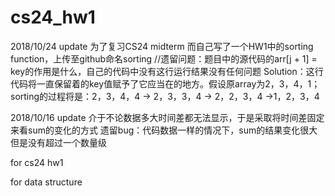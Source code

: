 # cs24_hw1


2018/10/24 update
为了复习CS24 midterm 而自己写了一个HW1中的sorting function，上传至github命名sorting
//遗留问题：题目中的源代码的arr[j + 1] = key的作用是什么，自己的代码中没有这行运行结果没有任何问题
Solution：这行代码将一直保留着的key值赋予了它应当在的地方。假设原array为2，3，4，1；sorting的过程将是：2，3，4，4 -> 2，3，3，4 -> 2，2，3，4 ->1，2，3，4

2018/10/16 update
介于不论数据多大时间差都无法显示，于是采取将时间差固定来看sum的变化的方式
遗留bug：代码数据一样的情况下，sum的结果变化很大但是没有超过一个数量级


for cs24 hw1

for data structure 


